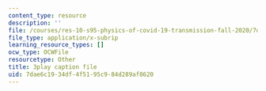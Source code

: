 ```yaml
---
content_type: resource
description: ''
file: /courses/res-10-s95-physics-of-covid-19-transmission-fall-2020/7dae6c1934df4f5195c984d289af8620_9hdNPVEQLFE.srt
file_type: application/x-subrip
learning_resource_types: []
ocw_type: OCWFile
resourcetype: Other
title: 3play caption file
uid: 7dae6c19-34df-4f51-95c9-84d289af8620
---
```

